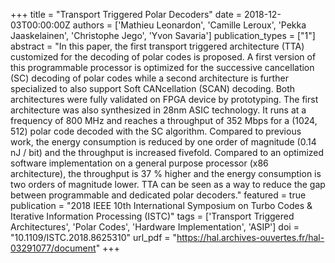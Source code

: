 +++
title = "Transport Triggered Polar Decoders"
date = 2018-12-03T00:00:00Z
authors = ['Mathieu Leonardon', 'Camille Leroux', 'Pekka Jaaskelainen', 'Christophe Jego', 'Yvon Savaria']
publication_types = ["1"]
abstract = "In this paper, the first transport triggered architecture (TTA) customized for the decoding of polar codes is proposed. A first version of this programmable processor is optimized for the successive cancellation (SC) decoding of polar codes while a second architecture is further specialized to also support Soft CANcellation (SCAN) decoding. Both architectures were fully validated on FPGA device by prototyping. The first architecture was also synthesized in 28nm ASIC technology. It runs at a frequency of 800 MHz and reaches a throughput of 352 Mbps for a (1024, 512) polar code decoded with the SC algorithm. Compared to previous work, the energy consumption is reduced by one order of magnitude (0.14 nJ / bit) and the throughput is increased fivefold. Compared to an optimized software implementation on a general purpose processor (x86 architecture), the throughput is 37 % higher and the energy consumption is two orders of magnitude lower. TTA can be seen as a way to reduce the gap between programmable and dedicated polar decoders."
featured = true
publication = "2018 IEEE 10th International Symposium on Turbo Codes & Iterative Information Processing (ISTC)"
tags = ['Transport Triggered Architectures', 'Polar Codes', 'Hardware Implementation', 'ASIP']
doi = "10.1109/ISTC.2018.8625310"
url_pdf = "https://hal.archives-ouvertes.fr/hal-03291077/document"
+++
